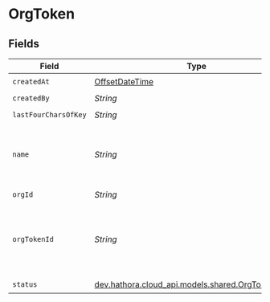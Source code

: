 # OrgToken


## Fields

| Field                                                                                       | Type                                                                                        | Required                                                                                    | Description                                                                                 | Example                                                                                     |
| ------------------------------------------------------------------------------------------- | ------------------------------------------------------------------------------------------- | ------------------------------------------------------------------------------------------- | ------------------------------------------------------------------------------------------- | ------------------------------------------------------------------------------------------- |
| `createdAt`                                                                                 | [OffsetDateTime](https://docs.oracle.com/javase/8/docs/api/java/time/OffsetDateTime.html)   | :heavy_check_mark:                                                                          | N/A                                                                                         |                                                                                             |
| `createdBy`                                                                                 | *String*                                                                                    | :heavy_check_mark:                                                                          | N/A                                                                                         |                                                                                             |
| `lastFourCharsOfKey`                                                                        | *String*                                                                                    | :heavy_check_mark:                                                                          | N/A                                                                                         |                                                                                             |
| `name`                                                                                      | *String*                                                                                    | :heavy_check_mark:                                                                          | Readable name for a token. Must be unique within an organization.                           | ci-token                                                                                    |
| `orgId`                                                                                     | *String*                                                                                    | :heavy_check_mark:                                                                          | N/A                                                                                         |                                                                                             |
| `orgTokenId`                                                                                | *String*                                                                                    | :heavy_check_mark:                                                                          | System generated unique identifier for an organization token.                               | org-token-af469a92-5b45-4565-b3c4-b79878de67d2                                              |
| `status`                                                                                    | [dev.hathora.cloud_api.models.shared.OrgTokenStatus](../../models/shared/OrgTokenStatus.md) | :heavy_check_mark:                                                                          | N/A                                                                                         |                                                                                             |